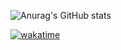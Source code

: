 ![Anurag's GitHub stats](https://github-readme-stats.vercel.app/api?username=CZmisaCZ&show_icons=true&theme=vision-friendly-dark&count_private=true)

[![wakatime](https://wakatime.com/badge/user/0a33def0-e4c9-4199-9279-b4849ab850da.svg)](https://wakatime.com/@0a33def0-e4c9-4199-9279-b4849ab850da)
